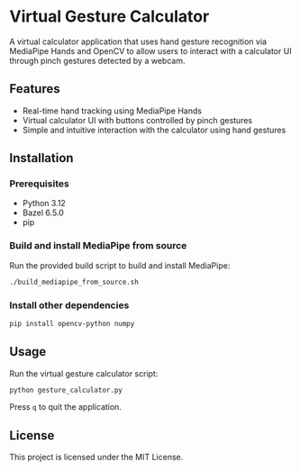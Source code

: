 # Virtual Gesture Calculator

A virtual calculator application that uses hand gesture recognition via MediaPipe Hands and OpenCV to allow users to interact with a calculator UI through pinch gestures detected by a webcam.

## Features

- Real-time hand tracking using MediaPipe Hands
- Virtual calculator UI with buttons controlled by pinch gestures
- Simple and intuitive interaction with the calculator using hand gestures

## Installation

### Prerequisites

- Python 3.12
- Bazel 6.5.0
- pip

### Build and install MediaPipe from source

Run the provided build script to build and install MediaPipe:

```bash
./build_mediapipe_from_source.sh
```

### Install other dependencies

```bash
pip install opencv-python numpy
```

## Usage

Run the virtual gesture calculator script:

```bash
python gesture_calculator.py
```

Press `q` to quit the application.

## License

This project is licensed under the MIT License.
